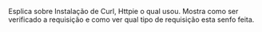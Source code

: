 Esplica sobre Instalação de Curl, Httpie o qual usou.
Mostra como ser verificado a requisição e como ver qual tipo de requisição esta senfo feita. 